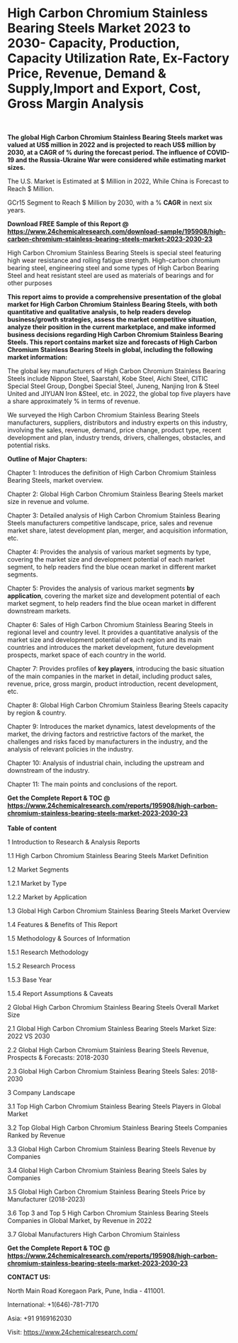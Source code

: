 <h1>High Carbon Chromium Stainless Bearing Steels Market 2023 to 2030- Capacity, Production, Capacity Utilization Rate, Ex-Factory Price, Revenue, Demand & Supply,Import and Export, Cost, Gross Margin Analysis</h1><br/><p><strong>The global High Carbon Chromium Stainless Bearing Steels market was valued at US$ million in 2022 and is projected to reach US$ million by 2030, at a <strong>CAGR</strong> of % during the forecast period. The influence of COVID-19 and the Russia-Ukraine War were considered while estimating market sizes.</strong></p><p>The U.S. Market is Estimated at $ Million in 2022, While China is Forecast to Reach $ Million.</p><p>GCr15 Segment to Reach $ Million by 2030, with a % <strong>CAGR</strong> in next six years.</p><div><b>Download FREE Sample of this Report @ <a href="https://www.24chemicalresearch.com/download-sample/195908/high-carbon-chromium-stainless-bearing-steels-market-2023-2030-23">https://www.24chemicalresearch.com/download-sample/195908/high-carbon-chromium-stainless-bearing-steels-market-2023-2030-23</a></b></div><p>High Carbon Chromium Stainless Bearing Steels is special steel featuring high wear resistance and rolling fatigue strength. High-carbon chromium bearing steel, engineering steel and some types of High Carbon Bearing Steel and heat resistant steel are used as materials of bearings and for other purposes</p><p><strong>This report aims to provide a comprehensive presentation of the global market for High Carbon Chromium Stainless Bearing Steels, with both quantitative and qualitative analysis, to help readers develop business/growth strategies, assess the market competitive situation, analyze their position in the current marketplace, and make informed business decisions regarding High Carbon Chromium Stainless Bearing Steels. This report contains market size and forecasts of High Carbon Chromium Stainless Bearing Steels in global, including the following market information:</strong></p><p>The global key manufacturers of High Carbon Chromium Stainless Bearing Steels include Nippon Steel, Saarstahl, Kobe Steel, Aichi Steel, CITIC Special Steel Group, Dongbei Special Steel, Juneng, Nanjing Iron & Steel United and JIYUAN Iron &Steel, etc. in 2022, the global top five players have a share approximately % in terms of revenue.</p><p>We surveyed the High Carbon Chromium Stainless Bearing Steels manufacturers, suppliers, distributors and industry experts on this industry, involving the sales, revenue, demand, price change, product type, recent development and plan, industry trends, drivers, challenges, obstacles, and potential risks.</p><p><strong>Outline of Major Chapters:</strong></p><p>Chapter 1: Introduces the definition of High Carbon Chromium Stainless Bearing Steels, market overview.</p><p>Chapter 2: Global High Carbon Chromium Stainless Bearing Steels market size in revenue and volume.</p><p>Chapter 3: Detailed analysis of High Carbon Chromium Stainless Bearing Steels manufacturers competitive landscape, price, sales and revenue market share, latest development plan, merger, and acquisition information, etc.</p><p>Chapter 4: Provides the analysis of various market segments by type, covering the market size and development potential of each market segment, to help readers find the blue ocean market in different market segments.</p><p>Chapter 5: Provides the analysis of various market segments <strong>by application</strong>, covering the market size and development potential of each market segment, to help readers find the blue ocean market in different downstream markets.</p><p>Chapter 6: Sales of High Carbon Chromium Stainless Bearing Steels in regional level and country level. It provides a quantitative analysis of the market size and development potential of each region and its main countries and introduces the market development, future development prospects, market space of each country in the world.</p><p>Chapter 7: Provides profiles of <strong>key players</strong>, introducing the basic situation of the main companies in the market in detail, including product sales, revenue, price, gross margin, product introduction, recent development, etc.</p><p>Chapter 8: Global High Carbon Chromium Stainless Bearing Steels capacity by region & country.</p><p>Chapter 9: Introduces the market dynamics, latest developments of the market, the driving factors and restrictive factors of the market, the challenges and risks faced by manufacturers in the industry, and the analysis of relevant policies in the industry.</p><p>Chapter 10: Analysis of industrial chain, including the upstream and downstream of the industry.</p><p>Chapter 11: The main points and conclusions of the report.</p><div><b>Get the Complete Report & TOC @ <a href="https://www.24chemicalresearch.com/reports/195908/high-carbon-chromium-stainless-bearing-steels-market-2023-2030-23">https://www.24chemicalresearch.com/reports/195908/high-carbon-chromium-stainless-bearing-steels-market-2023-2030-23</a></b></div><br><b>Table of content</b><p>1 Introduction to Research & Analysis Reports<br />
 
  1.1 High Carbon Chromium Stainless Bearing Steels Market Definition<br />
 
  1.2 Market Segments<br />
 
  1.2.1 Market by Type<br />
 
  1.2.2 Market by Application<br />
 
  1.3 Global High Carbon Chromium Stainless Bearing Steels Market Overview<br />
 
  1.4 Features & Benefits of This Report<br />
 
  1.5 Methodology & Sources of Information<br />
 
  1.5.1 Research Methodology<br />
 
  1.5.2 Research Process<br />
 
  1.5.3 Base Year<br />
 
  1.5.4 Report Assumptions & Caveats<br />
 
 2 Global High Carbon Chromium Stainless Bearing Steels Overall Market Size<br />
 
  2.1 Global High Carbon Chromium Stainless Bearing Steels Market Size: 2022 VS 2030<br />
 
  2.2 Global High Carbon Chromium Stainless Bearing Steels Revenue, Prospects & Forecasts: 2018-2030<br />
 
  2.3 Global High Carbon Chromium Stainless Bearing Steels Sales: 2018-2030<br />
 
 3 Company Landscape<br />
 
  3.1 Top High Carbon Chromium Stainless Bearing Steels Players in Global Market<br />
 
  3.2 Top Global High Carbon Chromium Stainless Bearing Steels Companies Ranked by Revenue<br />
 
  3.3 Global High Carbon Chromium Stainless Bearing Steels Revenue by Companies<br />
 
  3.4 Global High Carbon Chromium Stainless Bearing Steels Sales by Companies<br />
 
  3.5 Global High Carbon Chromium Stainless Bearing Steels Price by Manufacturer (2018-2023)<br />
 
  3.6 Top 3 and Top 5 High Carbon Chromium Stainless Bearing Steels Companies in Global Market, by Revenue in 2022<br />
 
  3.7 Global Manufacturers High Carbon Chromium Stainless<br><div><b>Get the Complete Report & TOC @ <a href="https://www.24chemicalresearch.com/reports/195908/high-carbon-chromium-stainless-bearing-steels-market-2023-2030-23">https://www.24chemicalresearch.com/reports/195908/high-carbon-chromium-stainless-bearing-steels-market-2023-2030-23</a></b></div></p>
 
 <b>CONTACT US:</b><br>
 
 North Main Road Koregaon Park, Pune, India - 411001.<br/>
 
 International: +1(646)-781-7170<br/>
 
 Asia: +91 9169162030<br/>
 
 Visit: <a href="https://www.24chemicalresearch.com/">https://www.24chemicalresearch.com/</a>
 
 <br>